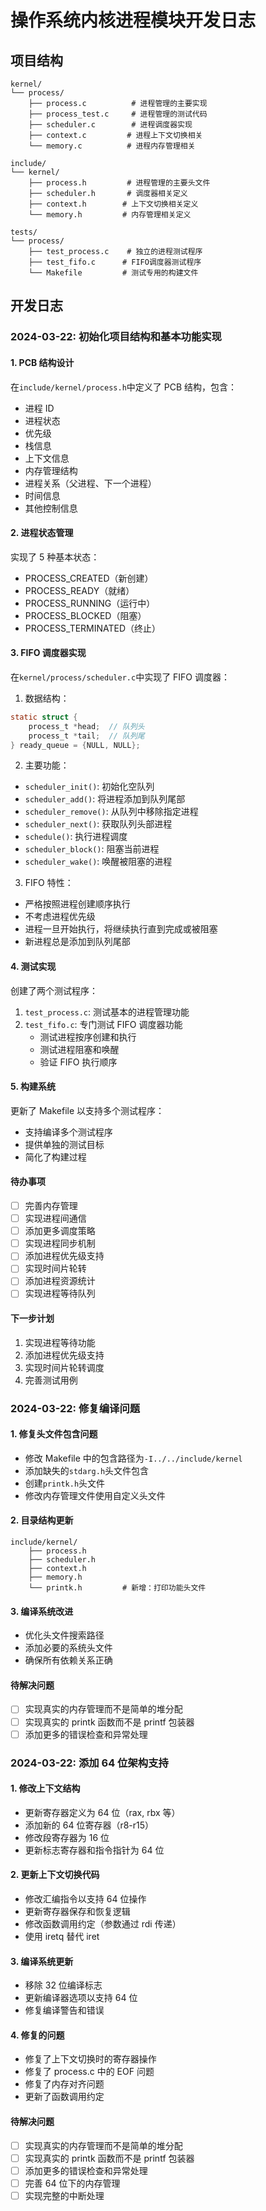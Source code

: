 # 操作系统内核进程模块开发日志

## 项目结构

```
kernel/
└── process/
    ├── process.c          # 进程管理的主要实现
    ├── process_test.c     # 进程管理的测试代码
    ├── scheduler.c        # 进程调度器实现
    ├── context.c         # 进程上下文切换相关
    └── memory.c          # 进程内存管理相关

include/
└── kernel/
    ├── process.h         # 进程管理的主要头文件
    ├── scheduler.h       # 调度器相关定义
    ├── context.h        # 上下文切换相关定义
    └── memory.h         # 内存管理相关定义

tests/
└── process/
    ├── test_process.c    # 独立的进程测试程序
    ├── test_fifo.c      # FIFO调度器测试程序
    └── Makefile         # 测试专用的构建文件
```

## 开发日志

### 2024-03-22: 初始化项目结构和基本功能实现

#### 1. PCB 结构设计

在`include/kernel/process.h`中定义了 PCB 结构，包含：

- 进程 ID
- 进程状态
- 优先级
- 栈信息
- 上下文信息
- 内存管理结构
- 进程关系（父进程、下一个进程）
- 时间信息
- 其他控制信息

#### 2. 进程状态管理

实现了 5 种基本状态：

- PROCESS_CREATED（新创建）
- PROCESS_READY（就绪）
- PROCESS_RUNNING（运行中）
- PROCESS_BLOCKED（阻塞）
- PROCESS_TERMINATED（终止）

#### 3. FIFO 调度器实现

在`kernel/process/scheduler.c`中实现了 FIFO 调度器：

1. 数据结构：

```c
static struct {
    process_t *head;  // 队列头
    process_t *tail;  // 队列尾
} ready_queue = {NULL, NULL};
```

2. 主要功能：

- `scheduler_init()`: 初始化空队列
- `scheduler_add()`: 将进程添加到队列尾部
- `scheduler_remove()`: 从队列中移除指定进程
- `scheduler_next()`: 获取队列头部进程
- `schedule()`: 执行进程调度
- `scheduler_block()`: 阻塞当前进程
- `scheduler_wake()`: 唤醒被阻塞的进程

3. FIFO 特性：

- 严格按照进程创建顺序执行
- 不考虑进程优先级
- 进程一旦开始执行，将继续执行直到完成或被阻塞
- 新进程总是添加到队列尾部

#### 4. 测试实现

创建了两个测试程序：

1. `test_process.c`: 测试基本的进程管理功能
2. `test_fifo.c`: 专门测试 FIFO 调度器功能
   - 测试进程按序创建和执行
   - 测试进程阻塞和唤醒
   - 验证 FIFO 执行顺序

#### 5. 构建系统

更新了 Makefile 以支持多个测试程序：

- 支持编译多个测试程序
- 提供单独的测试目标
- 简化了构建过程

#### 待办事项

- [ ] 完善内存管理
- [ ] 实现进程间通信
- [ ] 添加更多调度策略
- [ ] 实现进程同步机制
- [ ] 添加进程优先级支持
- [ ] 实现时间片轮转
- [ ] 添加进程资源统计
- [ ] 实现进程等待队列

#### 下一步计划

1. 实现进程等待功能
2. 添加进程优先级支持
3. 实现时间片轮转调度
4. 完善测试用例

### 2024-03-22: 修复编译问题

#### 1. 修复头文件包含问题

- 修改 Makefile 中的包含路径为`-I../../include/kernel`
- 添加缺失的`stdarg.h`头文件包含
- 创建`printk.h`头文件
- 修改内存管理文件使用自定义头文件

#### 2. 目录结构更新

```
include/kernel/
    ├── process.h
    ├── scheduler.h
    ├── context.h
    ├── memory.h
    └── printk.h         # 新增：打印功能头文件
```

#### 3. 编译系统改进

- 优化头文件搜索路径
- 添加必要的系统头文件
- 确保所有依赖关系正确

#### 待解决问题

- [ ] 实现真实的内存管理而不是简单的堆分配
- [ ] 实现真实的 printk 函数而不是 printf 包装器
- [ ] 添加更多的错误检查和异常处理

### 2024-03-22: 添加 64 位架构支持

#### 1. 修改上下文结构

- 更新寄存器定义为 64 位（rax, rbx 等）
- 添加新的 64 位寄存器（r8-r15）
- 修改段寄存器为 16 位
- 更新标志寄存器和指令指针为 64 位

#### 2. 更新上下文切换代码

- 修改汇编指令以支持 64 位操作
- 更新寄存器保存和恢复逻辑
- 修改函数调用约定（参数通过 rdi 传递）
- 使用 iretq 替代 iret

#### 3. 编译系统更新

- 移除 32 位编译标志
- 更新编译器选项以支持 64 位
- 修复编译警告和错误

#### 4. 修复的问题

- 修复了上下文切换时的寄存器操作
- 修复了 process.c 中的 EOF 问题
- 修复了内存对齐问题
- 更新了函数调用约定

#### 待解决问题

- [ ] 实现真实的内存管理而不是简单的堆分配
- [ ] 实现真实的 printk 函数而不是 printf 包装器
- [ ] 添加更多的错误检查和异常处理
- [ ] 完善 64 位下的内存管理
- [ ] 实现完整的中断处理
